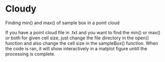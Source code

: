 # Cloudy
Finding min() and max() of sample box in a point cloud

If you have a point cloud file in .txt and you want to find the min() or max() or both for given cell size, 
just change the file directory in the open() function and also change the cell size in the sampleBox() function. 
When the code is ran, it will show interactively in a matplot figure untill the processing is complete.
